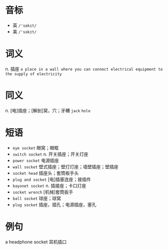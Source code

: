# 音标

- 英 `/'sɒkɪt/`
- 美 `/'sɑkɪt/`

# 词义

n. 插座
`a place in a wall where you can connect electrical equipment to the supply of electricity`

# 同义

n. [电]插座；[解剖]窝，穴；牙糟
`jack` `hole`

# 短语

- `eye socket` 眼窝；眼眶
- `switch socket` n. 开关插座；开关灯座
- `power socket` 电源插座
- `wall socket` 壁式插座；壁灯灯座；墙壁插座；壁插座
- `socket head` 插座头；套筒板手头
- `plug and socket` [电]插塞连座；接插件
- `bayonet socket` n. 插接座；卡口灯座
- `socket wrench` [机械]套筒扳手
- `ball socket` 球座；球窝
- `plug socket` 插座，插孔；电源插座，塞孔

# 例句

a headphone socket
耳机插口


